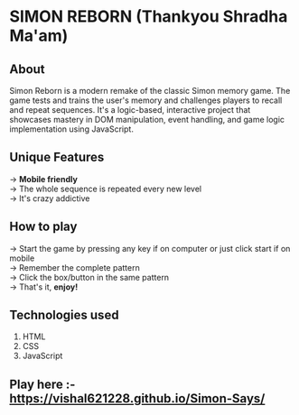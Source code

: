 # SIMON REBORN (Thankyou Shradha Ma'am)

## About
Simon Reborn is a modern remake of the classic Simon memory game. The game tests and trains the user's memory and challenges players to recall and repeat sequences. It's a logic-based, interactive project that showcases mastery in DOM manipulation, event handling, and game logic implementation using JavaScript.<br>

## Unique Features
-> **Mobile friendly** <br>
-> The whole sequence is repeated every new level <br>
-> It's crazy addictive <br> 

## How to play
-> Start the game by pressing any key if on computer or just click start if on mobile <br>
-> Remember the complete pattern <br>
-> Click the box/button in the same pattern  <br>
-> That's it, **enjoy!** <br>

## Technologies used 
   1. HTML
   2. CSS
   3. JavaScript

## Play here :- https://vishal621228.github.io/Simon-Says/  
